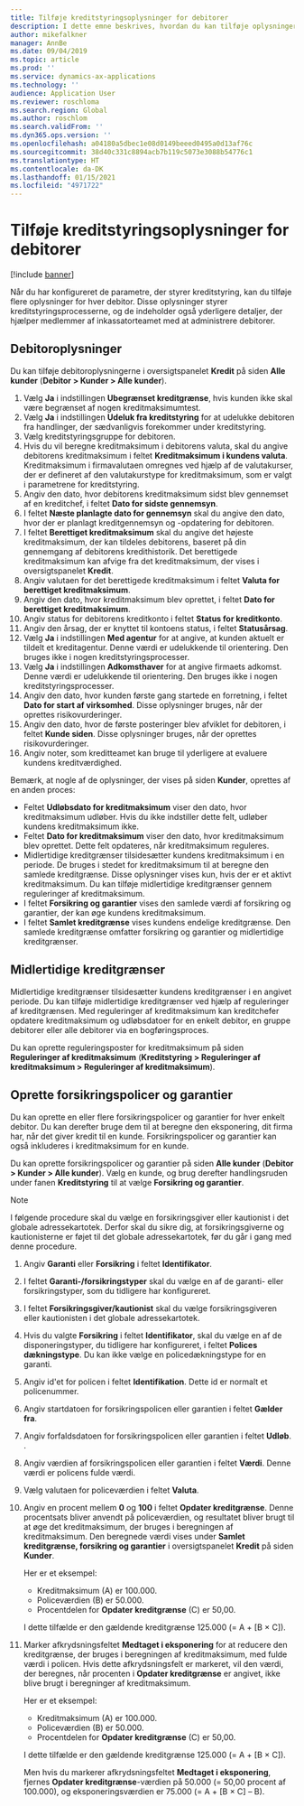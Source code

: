 ```yaml
---
title: Tilføje kreditstyringsoplysninger for debitorer
description: I dette emne beskrives, hvordan du kan tilføje oplysninger om kreditstyring for en debitor.
author: mikefalkner
manager: AnnBe
ms.date: 09/04/2019
ms.topic: article
ms.prod: ''
ms.service: dynamics-ax-applications
ms.technology: ''
audience: Application User
ms.reviewer: roschloma
ms.search.region: Global
ms.author: roschlom
ms.search.validFrom: ''
ms.dyn365.ops.version: ''
ms.openlocfilehash: a04180a5dbec1e08d0149beeed0495a0d13af76c
ms.sourcegitcommit: 38d40c331c8894acb7b119c5073e3088b54776c1
ms.translationtype: HT
ms.contentlocale: da-DK
ms.lasthandoff: 01/15/2021
ms.locfileid: "4971722"
---
```

# <a name="add-credit-management-information-for-customers"></a>Tilføje kreditstyringsoplysninger for debitorer

[!include [banner](../includes/banner.md)]

Når du har konfigureret de parametre, der styrer kreditstyring, kan du tilføje flere oplysninger for hver debitor. Disse oplysninger styrer kreditstyringsprocesserne, og de indeholder også yderligere detaljer, der hjælper medlemmer af inkassatorteamet med at administrere debitorer.

## <a name="customer-information"></a>Debitoroplysninger

Du kan tilføje debitoroplysningerne i oversigtspanelet **Kredit** på siden **Alle kunder** (**Debitor \> Kunder \> Alle kunder**).

1. Vælg **Ja** i indstillingen **Ubegrænset kreditgrænse**, hvis kunden ikke skal være begrænset af nogen kreditmaksimumtest.
2. Vælg **Ja** i indstillingen **Udeluk fra kreditstyring** for at udelukke debitoren fra handlinger, der sædvanligvis forekommer under kreditstyring.
3. Vælg kreditstyringsgruppe for debitoren.
4. Hvis du vil beregne kreditmaksimum i debitorens valuta, skal du angive debitorens kreditmaksimum i feltet **Kreditmaksimum i kundens valuta**. Kreditmaksimum i firmavalutaen omregnes ved hjælp af de valutakurser, der er defineret af den valutakurstype for kreditmaksimum, som er valgt i parametrene for kreditstyring.
5. Angiv den dato, hvor debitorens kreditmaksimum sidst blev gennemset af en kreditchef, i feltet **Dato for sidste gennemsyn**.
6. I feltet **Næste planlagte dato for gennemsyn** skal du angive den dato, hvor der er planlagt kreditgennemsyn og -opdatering for debitoren.
7. I feltet **Berettiget kreditmaksimum** skal du angive det højeste kreditmaksimum, der kan tildeles debitorens, baseret på din gennemgang af debitorens kredithistorik. Det berettigede kreditmaksimum kan afvige fra det kreditmaksimum, der vises i oversigtspanelet **Kredit**.
8. Angiv valutaen for det berettigede kreditmaksimum i feltet **Valuta for berettiget kreditmaksimum**.
9. Angiv den dato, hvor kreditmaksimum blev oprettet, i feltet **Dato for berettiget kreditmaksimum**.
10. Angiv status for debitorens kreditkonto i feltet **Status for kreditkonto**.
11. Angiv den årsag, der er knyttet til kontoens status, i feltet **Statusårsag**.
12. Vælg **Ja** i indstillingen **Med agentur** for at angive, at kunden aktuelt er tildelt et kreditagentur. Denne værdi er udelukkende til orientering. Den bruges ikke i nogen kreditstyringsprocesser.
13. Vælg **Ja** i indstillingen **Adkomsthaver** for at angive firmaets adkomst. Denne værdi er udelukkende til orientering. Den bruges ikke i nogen kreditstyringsprocesser.
14. Angiv den dato, hvor kunden første gang startede en forretning, i feltet **Dato for start af virksomhed**. Disse oplysninger bruges, når der oprettes risikovurderinger.
15. Angiv den dato, hvor de første posteringer blev afviklet for debitoren, i feltet **Kunde siden**. Disse oplysninger bruges, når der oprettes risikovurderinger.
16. Angiv noter, som kreditteamet kan bruge til yderligere at evaluere kundens kreditværdighed.

Bemærk, at nogle af de oplysninger, der vises på siden **Kunder**, oprettes af en anden proces:

- Feltet **Udløbsdato for kreditmaksimum** viser den dato, hvor kreditmaksimum udløber. Hvis du ikke indstiller dette felt, udløber kundens kreditmaksimum ikke.
- Feltet **Dato for kreditmaksimum** viser den dato, hvor kreditmaksimum blev oprettet. Dette felt opdateres, når kreditmaksimum reguleres.
- Midlertidige kreditgrænser tilsidesætter kundens kreditmaksimum i en periode. De bruges i stedet for kreditmaksimum til at beregne den samlede kreditgrænse. Disse oplysninger vises kun, hvis der er et aktivt kreditmaksimum. Du kan tilføje midlertidige kreditgrænser gennem reguleringer af kreditmaksimum.
- I feltet **Forsikring og garantier** vises den samlede værdi af forsikring og garantier, der kan øge kundens kreditmaksimum.
- I feltet **Samlet kreditgrænse** vises kundens endelige kreditgrænse. Den samlede kreditgrænse omfatter forsikring og garantier og midlertidige kreditgrænser.

## <a name="temporary-credit-limits"></a>Midlertidige kreditgrænser

Midlertidige kreditgrænser tilsidesætter kundens kreditgrænser i en angivet periode. Du kan tilføje midlertidige kreditgrænser ved hjælp af reguleringer af kreditgrænsen. Med reguleringer af kreditmaksimum kan kreditchefer opdatere kreditmaksimum og udløbsdatoer for en enkelt debitor, en gruppe debitorer eller alle debitorer via en bogføringsproces.

Du kan oprette reguleringsposter for kreditmaksimum på siden **Reguleringer af kreditmaksimum** (**Kreditstyring \> Reguleringer af kreditmaksimum \> Reguleringer af kreditmaksimum**).

## <a name="create-insurance-policies-and-guarantees"></a>Oprette forsikringspolicer og garantier

Du kan oprette en eller flere forsikringspolicer og garantier for hver enkelt debitor. Du kan derefter bruge dem til at beregne den eksponering, dit firma har, når det giver kredit til en kunde. Forsikringspolicer og garantier kan også inkluderes i kreditmaksimum for en kunde.

Du kan oprette forsikringspolicer og garantier på siden **Alle kunder** (**Debitor \> Kunder \> Alle kunder**). Vælg en kunde, og brug derefter handlingsruden under fanen **Kreditstyring** til at vælge **Forsikring og garantier**.

> [!NOTE]
> I følgende procedure skal du vælge en forsikringsgiver eller kautionist i det globale adressekartotek. Derfor skal du sikre dig, at forsikringsgiverne og kautionisterne er føjet til det globale adressekartotek, før du går i gang med denne procedure.

1. Angiv **Garanti** eller **Forsikring** i feltet **Identifikator**.
2. I feltet **Garanti-/forsikringstyper** skal du vælge en af de garanti- eller forsikringstyper, som du tidligere har konfigureret.
3. I feltet **Forsikringsgiver/kautionist** skal du vælge forsikringsgiveren eller kautionisten i det globale adressekartotek. 
4. Hvis du valgte **Forsikring** i feltet **Identifikator**, skal du vælge en af de disponeringstyper, du tidligere har konfigureret, i feltet **Polices dækningstype**. Du kan ikke vælge en policedækningstype for en garanti.
5. Angiv id'et for policen i feltet **Identifikation**. Dette id er normalt et policenummer.
6. Angiv startdatoen for forsikringspolicen eller garantien i feltet **Gælder fra**.
7. Angiv forfaldsdatoen for forsikringspolicen eller garantien i feltet **Udløb**. .
8. Angiv værdien af forsikringspolicen eller garantien i feltet **Værdi**. Denne værdi er policens fulde værdi.
9. Vælg valutaen for policeværdien i feltet **Valuta**. 
10. Angiv en procent mellem **0** og **100** i feltet **Opdater kreditgrænse**. Denne procentsats bliver anvendt på policeværdien, og resultatet bliver brugt til at øge det kreditmaksimum, der bruges i beregningen af kreditmaksimum. Den beregnede værdi vises under **Samlet kreditgrænse, forsikring og garantier** i oversigtspanelet **Kredit** på siden **Kunder**.

    Her er et eksempel:

    - Kreditmaksimum (A) er 100.000.
    - Policeværdien (B) er 50.000.
    - Procentdelen for **Opdater kreditgrænse** (C) er 50,00.
    
    I dette tilfælde er den gældende kreditgrænse 125.000 (= A + \[B × C\]).

11. Marker afkrydsningsfeltet **Medtaget i eksponering** for at reducere den kreditgrænse, der bruges i beregningen af kreditmaksimum, med fulde værdi i policen. Hvis dette afkrydsningsfelt er markeret, vil den værdi, der beregnes, når procenten i **Opdater kreditgrænse** er angivet, ikke blive brugt i beregninger af kreditmaksimum.

    Her er et eksempel:

    - Kreditmaksimum (A) er 100.000.
    - Policeværdien (B) er 50.000.
    - Procentdelen for **Opdater kreditgrænse** (C) er 50,00.

    I dette tilfælde er den gældende kreditgrænse 125.000 (= A + \[B × C\]).
    
    Men hvis du markerer afkrydsningsfeltet **Medtaget i eksponering**, fjernes **Opdater kreditgrænse**-værdien på 50.000 (= 50,00 procent af 100.000), og eksponeringsværdien er 75.000 (= A + \[B × C\] – B).
